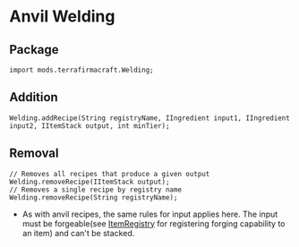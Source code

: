 # Anvil Welding

## Package
```zenscript
import mods.terrafirmacraft.Welding;
```

## Addition

```zenscript
Welding.addRecipe(String registryName, IIngredient input1, IIngredient input2, IItemStack output, int minTier);
```

## Removal

```zenscript
// Removes all recipes that produce a given output
Welding.removeRecipe(IItemStack output);
// Removes a single recipe by registry name
Welding.removeRecipe(String registryName);
```
- As with anvil recipes, the same rules for input applies here. The input must be forgeable(see [ItemRegistry](/Mods/Terrafirmacraft/ItemRegistry) for registering forging capability to an item) and can't be stacked.